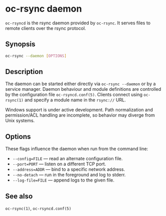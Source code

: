 # oc-rsync daemon

`oc-rsyncd` is the rsync daemon provided by `oc-rsync`. It serves files to remote clients over the rsync protocol.

## Synopsis

```sh
oc-rsync --daemon [OPTIONS]
```

## Description

The daemon can be started either directly via `oc-rsync --daemon` or by a service manager. Daemon behaviour and module definitions are controlled by the configuration file `oc-rsyncd.conf(5)`. Clients connect using `oc-rsync(1)` and specify a module name in the `rsync://` URL.

Windows support is under active development. Path normalization and
permission/ACL handling are incomplete, so behavior may diverge from
Unix systems.

## Options

These flags influence the daemon when run from the command line:

- `--config=FILE` — read an alternate configuration file.
- `--port=PORT` — listen on a different TCP port.
- `--address=ADDR` — bind to a specific network address.
- `--no-detach` — run in the foreground and log to stderr.
- `--log-file=FILE` — append logs to the given file.

## See also

`oc-rsync(1)`, `oc-rsyncd.conf(5)`
